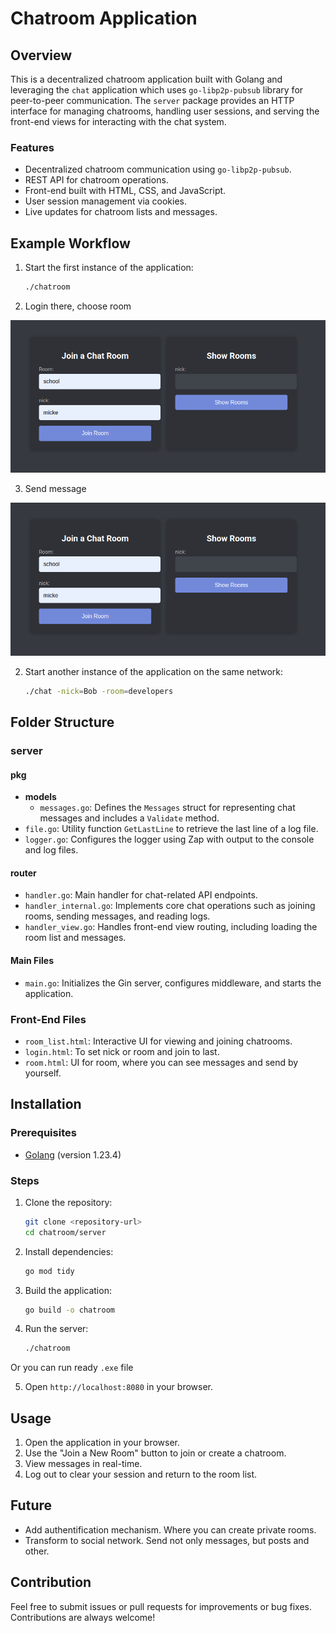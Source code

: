 # Chatroom Application

## Overview
This is a decentralized chatroom application built with Golang and leveraging the `chat` application which uses `go-libp2p-pubsub` library for peer-to-peer communication. The `server` package provides an HTTP interface for managing chatrooms, handling user sessions, and serving the front-end views for interacting with the chat system.

### Features
- Decentralized chatroom communication using `go-libp2p-pubsub`.
- REST API for chatroom operations.
- Front-end built with HTML, CSS, and JavaScript.
- User session management via cookies.
- Live updates for chatroom lists and messages.

## Example Workflow

1. Start the first instance of the application:
   ```bash
   ./chatroom
   ```
2. Login there, choose room

![alt text](./images/login.png)

3. Send message

![alt text](./images/login.png)

2. Start another instance of the application on the same network:
   ```bash
   ./chat -nick=Bob -room=developers
   ```

## Folder Structure

### **server**

#### **pkg**
- **models**
  - `messages.go`: Defines the `Messages` struct for representing chat messages and includes a `Validate` method.
- `file.go`: Utility function `GetLastLine` to retrieve the last line of a log file.
- `logger.go`: Configures the logger using Zap with output to the console and log files.

#### **router**
- `handler.go`: Main handler for chat-related API endpoints.
- `handler_internal.go`: Implements core chat operations such as joining rooms, sending messages, and reading logs.
- `handler_view.go`: Handles front-end view routing, including loading the room list and messages.

#### **Main Files**
- `main.go`: Initializes the Gin server, configures middleware, and starts the application.

### **Front-End Files**
- `room_list.html`: Interactive UI for viewing and joining chatrooms.
- `login.html`: To set nick or room and join to last.
- `room.html`: UI for room, where you can see messages and send by yourself.

## Installation

### Prerequisites
- [Golang](https://golang.org/) (version 1.23.4)

### Steps
1. Clone the repository:
   ```bash
   git clone <repository-url>
   cd chatroom/server
   ```
2. Install dependencies:
   ```bash
   go mod tidy
   ```
3. Build the application:
   ```bash
   go build -o chatroom
   ```

4. Run the server:
   ```bash
   ./chatroom
   ```

Or you can run ready `.exe` file


5. Open `http://localhost:8080` in your browser.

## Usage

1. Open the application in your browser.
2. Use the "Join a New Room" button to join or create a chatroom.
3. View messages in real-time.
4. Log out to clear your session and return to the room list.

## Future

- Add authentification mechanism. Where you can create private rooms.
- Transform to social network. Send not only messages, but posts and other.

## Contribution
Feel free to submit issues or pull requests for improvements or bug fixes. Contributions are always welcome!
